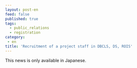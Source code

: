 ```yaml
---
layout: post-en
feed: false
published: true
tags:
  - public_relations
  - registration
category:
 - en
title: 'Recruitment of a project staff in DBCLS, DS, ROIS'
---
```

This news is only available in Japanese.
